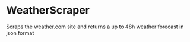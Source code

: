 # WeatherScraper
Scraps the weather.com site and returns a up to 48h weather forecast in json format
